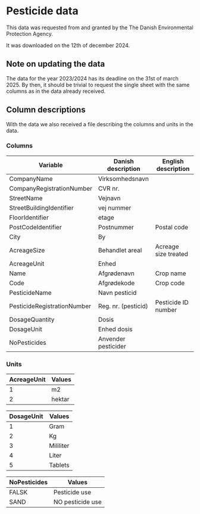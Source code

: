 # Pesticide data

This data was requested from and granted by the The Danish Environmental Protection Agency.

It was downloaded on the 12th of december 2024.

## Note on updating the data

The data for the year 2023/2024 has its deadline on the 31st of march 2025. By then, it should be trivial to request the single sheet with the same columns as in the data already received.

## Column descriptions

With the data we also received a file describing the columns and units in the data.

### Columns

Variable                   |Danish description |English description
---------------------------|-------------------|--------------------
CompanyName                |Virksomhedsnavn
CompanyRegistrationNumber  |CVR nr.            |
StreetName                 |Vejnavn            |
StreetBuildingIdentifier   |vej nummer         |
FloorIdentifier            |etage              |
PostCodeIdentifier         |Postnummer         |Postal code
City                       |By                 |
AcreageSize                |Behandlet areal    |Acreage size treated
AcreageUnit                |Enhed              |
Name                       |Afgrødenavn        |Crop name
Code                       |Afgrødekode        |Crop code
PesticideName              |Navn pesticid
PesticideRegistrationNumber|Reg. nr. (pesticid)|Pesticide ID number
DosageQuantity             |Dosis              |
DosageUnit                 |Enhed dosis        |
NoPesticides               |Anvender pesticider

### Units

AcreageUnit   | Values
--------------|------------
1             | m2
2             | hektar

DosageUnit    | Values
--------------|------------
1             | Gram
2             | Kg
3             | Mililiter
4             | Liter
5             | Tablets

NoPesticides  | Values
--------------|-----------
FALSK         | Pesticide use
SAND          | NO pesticide use